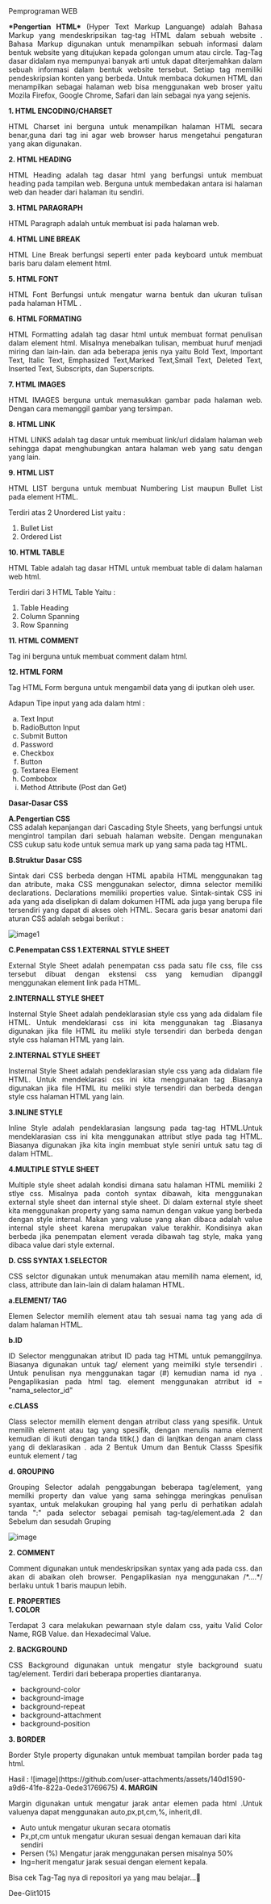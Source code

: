 <html>
  <body>
    Pemprograman WEB

<p align = "justify">
  <b>*Pengertian HTML* </b>
(Hyper Text Markup Languange) adalah Bahasa Markup yang mendeskripsikan tag-tag HTML dalam sebuah website . 
Bahasa Markup digunakan untuk menampilkan sebuah informasi dalam bentuk website yang ditujukan kepada golongan umum atau circle.
Tag-Tag dasar didalam nya mempunyai banyak arti untuk dapat diterjemahkan dalam sebuah informasi dalam bentuk website tersebut. 
Setiap tag memiliki pendeskripsian konten yang berbeda. Untuk membaca dokumen HTML dan menampilkan sebagai halaman web bisa
menggunakan web broser yaitu Mozila Firefox, Google Chrome, Safari dan lain sebagai nya yang sejenis. </p>

<b> 1. HTML ENCODING/CHARSET</b>
<p align = "justify"> HTML Charset ini berguna untuk menampilkan halaman HTML secara benar,guna dari tag ini agar web browser harus mengetahui pengaturan yang akan digunakan. </p>
<b> 2. HTML HEADING </b>
<p align = "justify"> HTML Heading adalah tag dasar html yang berfungsi untuk membuat heading pada tampilan web. Berguna untuk membedakan antara isi halaman web dan header dari halaman itu sendiri. </p>
<b> 3. HTML PARAGRAPH </b>
<p align = "justify"> HTML Paragraph adalah untuk membuat isi pada halaman web. </p>
<b> 4. HTML LINE BREAK </b>
<p align = "justify"> HTML Line Break berfungsi seperti enter pada keyboard untuk membuat baris baru dalam element html. </p>
<b> 5. HTML FONT </b>
<p align = "justify"> HTML Font Berfungsi untuk mengatur warna bentuk dan ukuran tulisan pada halaman HTML .</p>
<b> 6. HTML FORMATING </b>
<p align = "justify"> HTML Formatting adalah tag dasar html untuk membuat format penulisan dalam element html. Misalnya menebalkan tulisan, membuat huruf menjadi miring dan lain-lain. dan ada beberapa jenis nya yaitu Bold Text, Important Text, Italic Text, Emphasized Text,Marked Text,Small Text, Deleted Text, Inserted Text, Subscripts, dan Superscripts. </p>
<b> 7. HTML IMAGES </b>
<p align = "justify"> HTML IMAGES berguna untuk memasukkan gambar pada halaman web. Dengan cara memanggil gambar yang tersimpan.</p>
<b> 8. HTML LINK </b>
<p align = "justify"> HTML LINKS adalah tag dasar untuk membuat link/url didalam halaman web sehingga dapat menghubungkan antara halaman web yang satu dengan yang lain.</p>
<b> 9. HTML LIST </b>
<p align = "justify"> HTML LIST berguna untuk membuat Numbering List maupun Bullet List pada element HTML.</p>
Terdiri atas 2 Unordered List yaitu : 
<ol>
<li>Bullet List</li>
<li>Ordered List</li>
</ol>
<b> 10. HTML TABLE </b>
<p align = "justify"> HTML Table adalah tag dasar HTML untuk membuat table di dalam halaman web html.</p>
Terdiri dari 3 HTML Table Yaitu :
<ol>
<li>Table Heading </li>
<li>Column Spanning </li>
<li>Row Spanning </li>
</ol>
<b> 11. HTML COMMENT </b>
<p align = "justify"> Tag ini berguna untuk membuat comment dalam html.</p>
<b> 12. HTML FORM </b>
<p align = "justify"> Tag HTML Form berguna untuk mengambil data yang di iputkan oleh user.</p>
Adapun Tipe input yang ada dalam html :
<ol type = 'a'>
<li>Text Input</li>
<li>RadioButton Input</li>
<li>Submit Button</li>
<li>Password</li>
<li>Checkbox</li>
<li>Button</li>
<li>Textarea Element</li> 
<li>Combobox</li>
<li>Method Attribute (Post dan Get)</li>
</ol>
<b>Dasar-Dasar CSS </b>
<p align = "justify">
  <b>A.Pengertian CSS </b>
  <br> CSS adalah kepanjangan dari Cascading Style Sheets, yang berfungsi untuk mengintrol tampilan dari sebuah halaman website. Dengan mengunakan CSS cukup satu kode untuk semua mark up yang sama pada tag HTML.</br>
  
  <b>B.Struktur Dasar CSS </b>
  <p align = "justify">
  Sintak dari CSS berbeda dengan HTML apabila HTML menggunakan tag dan atribute, maka CSS menggunakan selector, dimna selector memiliki declarations. Declarations memiliki properties value. Sintak-sintak CSS ini ada yang ada diselipkan di dalam dokumen HTML ada juga yang berupa file tersendiri yang dapat di akses oleh HTML. Secara garis besar anatomi dari aturan CSS adalah sebgai berikut :</p>

  ![image1](https://github.com/user-attachments/assets/ff39b4bb-c5f3-46ef-8cd8-7a94a254d803)
 

 <b> C.Penempatan CSS </b>
   <b> 1.EXTERNAL STYLE SHEET </b>
   <p align = "justify">
    External Style Sheet adalah penempatan css pada satu file css, file css tersebut dibuat dengan ekstensi css yang kemudian dipanggil menggunakan element link pada HTML.</p>
     <b> 2.INTERNALL STYLE SHEET </b>
      <p align = "justify">
     Insternal Style Sheet adalah pendeklarasian style css yang ada didalam file HTML. Untuk mendeklarasi css ini kita menggunakan tag <stlye>.Biasanya digunakan jika file HTML itu meliki style tersendiri dan berbeda dengan style css halaman HTML yang lain.</p>
     <b> 2.INTERNAL STYLE SHEET </b>
      <p align = "justify">
     Insternal Style Sheet adalah pendeklarasian style css yang ada didalam file HTML. Untuk mendeklarasi css ini kita menggunakan tag <stlye>.Biasanya digunakan jika file HTML itu meliki style tersendiri dan berbeda dengan style css halaman HTML yang lain.</p>
     <b> 3.INLINE STYLE </b>
      <p align = "justify">
     Inline Style adalah pendeklarasian langsung pada tag-tag HTML.Untuk mendeklarasian css ini kita menggunakan attribut stlye pada tag HTML. Biasanya digunakan jika kita ingin membuat style seniri untuk satu tag di dalam HTML.</p>
     <b> 4.MULTIPLE STYLE SHEET </b>
      <p align = "justify">
     Multiple style sheet adalah kondisi dimana satu halaman HTML memiliki 2 stlye css. Misalnya pada contoh syntax dibawah, kita menggunakan external style sheet dan internal style sheet. Di dalam external style sheet kita menggunakan property yang sama namun dengan vakue yang berbeda dengan style internal. Makan yang valuse yang akan dibaca adalah value internal style sheet karena merupakan value terakhir. Kondisinya akan berbeda jika penempatan element <link> verada dibawah tag style, maka yang dibaca value dari style external. </p>

 <b> D. CSS SYNTAX </b>
   <b> 1.SELECTOR </b>
   <p align = "justify">
   CSS selctor digunakan untuk menumakan atau memilih nama element, id, class, attribute dan lain-lain di dalam halaman HTML.</p>
    <b> a.ELEMENT/ TAG </b>
    <p align = "justify">
    Elemen Selector memilih element atau tah sesuai nama tag yang ada di dalam halaman HTML.</p>
    <b> b.ID </b>
    <p align = "justify">
ID Selector menggunakan atribut ID pada tag HTML untuk pemanggilnya. Biasanya digunakan untuk tag/ element yang meimilki style tersendiri . Untuk penulisan nya menggunakan tagar (#) kemudian nama id nya . Pengaplikasian pada html tag. element menggunakan atrribut id = "nama_selector_id"</p>
<b> c.CLASS </b>
    <p align = "justify">
Class selector memilih element dengan atrribut class yang spesifik. Untuk memilih element atau tag yang spesifik, dengan menulis nama element kemudian di ikuti dengan tanda titik(.) dan di lanjtkan dengan anam class yang di deklarasikan . ada 2 Bentuk Umum dan Bentuk Classs Spesifik euntuk element / tag</p>
<b> d. GROUPING </b>
    <p align = "justify">
Grouping Selector adalah penggabungan beberapa tag/element, yang memilki property dan value yang sama sehingga meringkas penulisan syantax, untuk melakukan grouping hal yang perlu di perhatikan adalah tanda ":" pada selector sebagai pemisah tag-tag/element.ada 2 dan Sebelum dan sesudah Gruping </p>

![image](https://github.com/user-attachments/assets/f9550730-e0f0-4ec2-b695-598a7b5fe940)

  <b> 2. COMMENT </b>   
 <p align = "justify">
Comment digunakan untuk mendeskripsikan syntax yang ada pada css. dan akan di abaikan oleh browser. Pengaplikasian nya menggunakan /*....*/ berlaku untuk 1 baris maupun lebih. </p>
 <b> E. PROPERTIES </b>  <br> 
 <b> 1. COLOR </b>  
 <p align = "justify">
Terdapat 3 cara melakukan pewarnaan style dalam css, yaitu Valid Color Name, RGB Value. dan Hexadecimal Value. </p>
 <b> 2. BACKGROUND </b>  
 <p align = "justify">
   CSS Background digunakan untuk mengatur style background suatu tag/element. Terdiri dari beberapa properties diantaranya. </p>
<ul>
<li>background-color</li>
<li>background-image</li>
<li>background-repeat</li>
<li>background-attachment</li>
<li>background-position </li>
</ul>
   <b> 3. BORDER </b>  
 <p align = "justify">
   Border Style property digunakan untuk membuat tampilan border pada tag html. </p>
   Hasil :
![image](https://github.com/user-attachments/assets/140d1590-a9d6-41fe-822a-0ede31769675)
<b> 4. MARGIN </b>
<p align = "justify">
   Margin digunakan untuk mengatur jarak antar elemen pada html .Untuk valuenya dapat menggunakan auto,px,pt,cm,%, inherit,dll. </p>
 <ul>
<li>Auto untuk mengatur ukuran secara otomatis</li>
<li>Px,pt,cm untuk mengatur ukuran sesuai dengan kemauan dari kita sendiri </li>
<li>Persen (%) Mengatur jarak menggunakan persen misalnya 50% </li>
<li>Ing=herit mengatur jarak sesuai dengan element kepala.</li>
</ul>  
  


Bisa cek Tag-Tag nya di repositori ya yang mau belajar...🤞

Dee-Glit1015

  </body>
</html>
